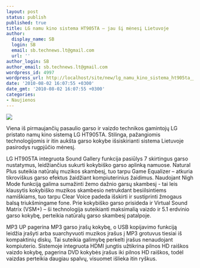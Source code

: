 ```yaml
---
layout: post
status: publish
published: true
title: LG namu kino sistema HT905TA – jau šį mėnesį Lietuvoje
author:
  display_name: SB
  login: SB
  email: sb.technews.lt@gmail.com
  url: ''
author_login: SB
author_email: sb.technews.lt@gmail.com
wordpress_id: 4997
wordpress_url: http://localhost/site/new/lg_namu_kino_sistema_ht905ta__jau_si_menesi_lietuvoje/
date: '2010-08-02 16:07:55 +0300'
date_gmt: '2010-08-02 16:07:55 +0300'
categories:
- Naujienos
---
```

<div class="imgright"><img src="http://www.part.lt/img/001105ddcc05fed918882faa6723031a499.jpg"  /></div>
<p>Viena iš pirmaujančių pasaulio garso ir vaizdo technikos gamintojų LG pristato namų kino sistemą LG HT905TA. Stilinga, pažangiomis technologijomis ir itin aukšta garso kokybe išsiskirianti sistema Lietuvoje pasirodys rugpjūčio mėnesį.</p>
<p>LG HT905TA integruota Sound Gallery funkcija pasiūlys 7 skirtingus garso nustatymus, leidžiančius sukurti kokybiško garso aplinką namuose. Natural Plus suteikia natūralų muzikos skambesį, tuo tarpu Game Equalizer – atkuria tikroviškus garso efektus žaidžiant kompiuterinius žaidimus. Naudojant Nigh Mode funkciją galima sumažinti žemo dažnio garsų skambesį - tai leis klausytis kokybiško muzikos skambesio netrukdant besiilsintiems namiškiams, tuo tarpu Clear Voice padeda išskirti ir sustiprinti žmogaus balsą triukšmingame fone. Prie kokybiško garso prisideda ir Virtual Sound Matrix (VSM+) – ši technologija suteikianti maksimalią vaizdo ir 5.1 erdvinio garso kokybę, perteikia natūralų garso skambesį patalpoje.</p>
<p>MP3 UP pagerina MP3 garso įrašų kokybę, o USB kopijavimo funkciją leidžia įrašyti arba suarchyvuoti muzikos įrašus į MP3 grotuvus tiesiai iš kompaktinių diskų. Tai suteikia galimybę perkelti įrašus nenaudojant kompiuterio. Sistemoje integruota HDMI jungtis užtikrina pilnos HD raiškos vaizdo kokybę, pagerina DVD kokybės įrašus iki pilnos HD raiškos, todėl vaizdas perteikia daugiau spalvų, visuomet išlieka itin ryškus.<br /></p>
